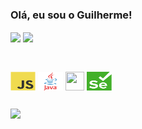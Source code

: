 ### Olá, eu sou o Guilherme!


<div>
  <!-- <a href="https://github.com/anuraghazra/github-readme-stats"> </a> -->
    <img height=200 align="center" src="https://github-readme-stats.vercel.app/api?username=Gui-Dias-Ferreira&theme=dracula" />
    <a style="display: inline_block" href="https://github.com/Gui-Dias-Ferreira/">
      <img height=200 align="center" src="https://github-readme-stats.vercel.app/api/top-langs?username=Gui-Dias-Ferreira&layout=compact&langs_count=8&card_width=320&theme=dracula" />
    </a>
</div>

##

<div style="display: inline_block"><br>
  <img align="center" height="30" width="40" src="https://github.com/devicons/devicon/blob/master/icons/javascript/javascript-original.svg"> 
  <img align="center" height="30" width="40" src="https://github.com/devicons/devicon/blob/master/icons/java/java-original-wordmark.svg">
  <img align="center" height="30" width="30" src="https://github.com/cypress-io/cypress-icons/blob/master/src/icons/icon_128x128.png">
  <img align="center" height="30" width="40" src="https://github.com/SeleniumHQ/heroku-selenium/blob/master/selenium-green.svg">
</div>

##

<div>
  <a href="https://www.linkedin.com/in/guilherme-dias-ferreira/" target="_blank"><img src="https://img.shields.io/badge/LinkedIn-0077B5?style=for-the-badge&logo=linkedin&logoColor=white"></a>
</div>

